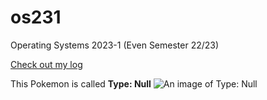 # os231
Operating Systems 2023-1 (Even Semester 22/23)

[Check out my log](../main/TXT/mylog.txt)

This Pokemon is called **Type: Null**
![An image of Type: Null](https://assets.pokemon.com/assets/cms2/img/pokedex/full/772.png "Type: Null")
